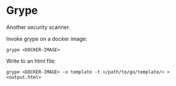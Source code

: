 # Grype

Another security scanner.

Invoke grype on a docker image:
```
grype <DOCKER-IMAGE>
```

Write to an html file:
```
grype <DOCKER-IMAGE> -o template -t </path/to/go/template/> > <output.html>
```
